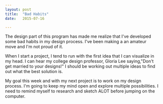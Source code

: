 ```yaml
---
layout: post
title:  "Bad Habits"
date:   2015-07-16 

---
```

The design part of this program has made me realize that I've developed some bad habits in my design process. I've been making a an amateur move and I'm not proud of it. 

When I start a project, I tend to run with the first idea that I can visualize in my head. I can hear my college design professor, Gloria Lee saying,"Don't get married to your designs!" I should be working out multiple ideas to find out what the best solution is. 

My goal this week and with my next project is to work on my design process. I'm going to keep my mind open and explore multiple possibilities. I need to remind myself to research and sketch ALOT before jumping on the computer. 
